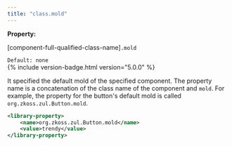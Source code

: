 ```yaml
---
title: "class.mold"
---
```


**Property:**

[component-full-qualified-class-name]`.mold`

`Default: none`  
{% include version-badge.html version="5.0.0" %}

It specified the default mold of the specified component. The property
name is a concatenation of the class name of the component and `mold`.
For example, the property for the button's default mold is called
`org.zkoss.zul.Button.mold`.

```xml
<library-property>
    <name>org.zkoss.zul.Button.mold</name>
    <value>trendy</value>
</library-property>
```
